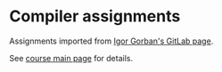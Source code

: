 # Compiler assignments

Assignments imported from [Igor Gorban's GitLab page](https://gitlab.com/mipt.igor.gorban).

See [course main page](https://mipt-ilab.github.io/compiler-lectures/) for details.
